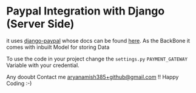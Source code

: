 # Paypal Integration with Django (Server Side)
it uses [django-paypal](https://pypi.org/project/django-paypal/) whose docs can be found [here](https://django-paypal.readthedocs.io/en/latest/index.html). As the BackBone it comes with inbuilt Model for storing Data

To use the code in your project change the ```settings.py``` ```PAYMENT_GATEWAY``` Variable with your credential.

Any dooubt Contact me [aryanamish385+github@gmail.com](mailto:aryanamish385+github@gmail.com)
!! Happy Coding :-)